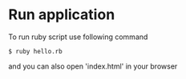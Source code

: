 # Run application

To run ruby script use following command

```
$ ruby hello.rb
```

and you can also open 'index.html' in your browser
